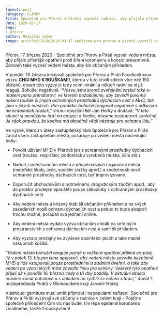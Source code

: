 ```yaml
---
layout: post
category: CLANKY
title: Společně pro Přerov a Piráti vyzvali radnici, aby přijala přísnější opatření proti šíření koronaviru  
date: 2020-03-17
tags: 
- přerov
author: Mediální odbor
image: articles/2020/2020-03-17-spolecne-pro-prerov-a-pirati-vyzvali-radnici-koronavirus.jpg  #751x422 pixelu
---
```

Přerov, 17. března 2020 - Společně pro Přerov a Piráti vyzvali vedení města, aby přijalo přísnější opatření proti šíření koronaviru a konalo preventivně. Zároveň také vyzvali vedení města, aby šlo občanům příkladem.

V pondělí 16. března iniciovali společně pro Přerov a Piráti Facebookovou výzvu **CHCI MHD S ROUŠKAMI!**, kterou v tuto chvíli sdílelo více než 150 občanů, dosah této výzvy je tedy velmi virální a někteří radní na ni již reagují. Bohužel negativně. *“Výzvu jsme kromě zveřejnění zaslali také e-mailem panu primátorovi, ve kterém požadujeme, aby zavedli povinné nošení roušek či jiných ochranných prostředků dýchacích cest v MHD, tak jako v jiných městech. Pan primátor bohužel reagoval negativně s odkazem na nedostatek roušek,”* shrnul opoziční lídr Jan Horký a dodává: *“V této situaci si nemůžeme hrát na opozici a koalici, musíme postupovat společně. Je však pravdou, že koalice má aktuálně větší nástroje pro ochranu lidu.”*

Ve výzvě, kterou v úterý zastupitelský klub Společně pro Přerov a Piráti zaslal všem zastupitelům města, požaduje po vedení města následující body:

* Povolit užívání MHD v Přerově jen s ochrannými prostředky dýchacích cest (rouška, respirátor, podomácku vyrobená rouška, šála atd.).

* Nařídit zaměstnancům města a příspěvkových organizací města (mateřské školy, jesle, sociální služby apod.) a společností nosit ochranné prostředky dýchacích cest, byť improvizované.

* Doporučit obchodníkům s potravinami, drogistickým zbožím apod., aby do prostor prodejen vpouštěli pouze zákazníky s ochrannými prostředky dýchacích cest

* Aby vedení města a krizový štáb šli občanům příkladem a na svých zasedáních nosili ochranu dýchacích cest a pokud to bude alespoň trochu možné, pořádali svá jednání online.

* Aby vedení města vydalo výzvu občanům chodit na veřejných prostranstvích s ochranou dýchacích cest a sami šli příkladem.

* Aby vyzvalo prodejny ke zvýšené dezinfekci ploch a také madel nákupních košíků.

*“Vedení města bohužel reaguje pozdě a veškerá opatření přijímá ex-post, již v pátek 13. března jsme apelovali, aby vedení město zavedlo bezplatné MHD a lidé vstupovali pouze prostředními a zadními dveřmi, a také aby vedení po vzoru jiných měst zavedlo linku pro seniory. Veškeré tyto opatření přijali až v pondělí 16. března, tedy o tři dny později. V aktuální situaci musíme konat pohotově a s ohledem na rychle se měnící situaci,”* dodal 1. místopředseda Pirátů v Olomouckém kraji Jaromír Horký.

Vládnoucí garnitura musí umět přijmout i nepopulární nařízení. Společně pro Přerov a Piráti vyzývají své občany a radnice v celém kraji - Pojďme společně příkladem! Čím víc nás bude, tím lépe epidemii koronaviru zvládneme, takže #rouskyvsem!
